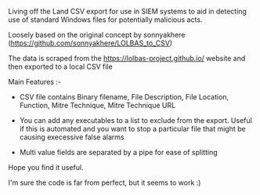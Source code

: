 Living off the Land CSV export for use in SIEM systems to aid in detecting use of standard Windows files for potentially malicious acts.

Loosely based on the original concept by sonnyakhere (https://github.com/sonnyakhere/LOLBAS_to_CSV)

The data is scraped from the https://lolbas-project.github.io/ website and then exported to a local CSV file

Main Features :-

 - CSV file contains Binary filename, File Description, File Location, Function, Mitre Technique, Mitre Technique URL

 - You can add any executables to a list to exclude from the export. Useful if this is automated and you want to stop a particular file that might be causing execessive false alarms
 
 - Multi value fields are separated by a pipe for ease of splitting
 
Hope you find it useful.

I'm sure the code is far from perfect, but it seems to work :) 

